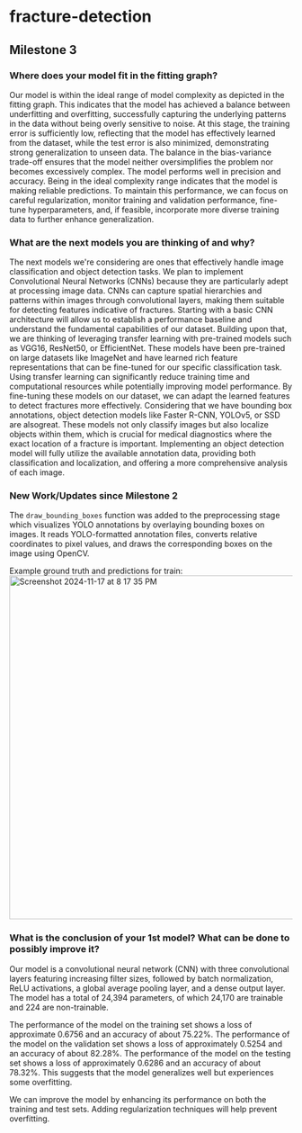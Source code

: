 # fracture-detection

## Milestone 3
### Where does your model fit in the fitting graph?
Our model is within the ideal range of model complexity as depicted in the fitting graph. This indicates that the model has achieved a balance between underfitting and overfitting, successfully capturing the underlying patterns in the data without being overly sensitive to noise. At this stage, the training error is sufficiently low, reflecting that the model has effectively learned from the dataset, while the test error is also minimized, demonstrating strong generalization to unseen data. The balance in the bias-variance trade-off ensures that the model neither oversimplifies the problem nor becomes excessively complex. The model performs well in precision and accuracy. Being in the ideal complexity range indicates that the model is making reliable predictions. To maintain this performance, we can focus on careful regularization, monitor training and validation performance, fine-tune hyperparameters, and, if feasible, incorporate more diverse training data to further enhance generalization.  

### What are the next models you are thinking of and why?
The next models we're considering are ones that effectively handle image classification and object detection tasks. We plan to implement Convolutional Neural Networks (CNNs) because they are particularly adept at processing image data. CNNs can capture spatial hierarchies and patterns within images through convolutional layers, making them suitable for detecting features indicative of fractures. Starting with a basic CNN architecture will allow us to establish a performance baseline and understand the fundamental capabilities of our dataset.
Building upon that, we are thinking of leveraging transfer learning with pre-trained models such as VGG16, ResNet50, or EfficientNet. These models have been pre-trained on large datasets like ImageNet and have learned rich feature representations that can be fine-tuned for our specific classification task. Using transfer learning can significantly reduce training time and computational resources while potentially improving model performance. By fine-tuning these models on our dataset, we can adapt the learned features to detect fractures more effectively.
Considering that we have bounding box annotations, object detection models like Faster R-CNN, YOLOv5, or SSD are alsogreat. These models not only classify images but also localize objects within them, which is crucial for medical diagnostics where the exact location of a fracture is important. Implementing an object detection model will fully utilize the available annotation data, providing both classification and localization, and offering a more comprehensive analysis of each image.

### New Work/Updates since Milestone 2

The `draw_bounding_boxes` function was added to the preprocessing stage which visualizes YOLO annotations by overlaying bounding boxes on images. It reads YOLO-formatted annotation files, converts relative coordinates to pixel values, and draws the corresponding boxes on the image using OpenCV. 

 Example ground truth and predictions for train:
 <img width="611" alt="Screenshot 2024-11-17 at 8 17 35 PM" src="https://github.com/user-attachments/assets/ad59a1ab-b071-4786-a663-d899c7e09737">




### What is the conclusion of your 1st model? What can be done to possibly improve it?

Our model is a convolutional neural network (CNN) with three convolutional layers featuring increasing filter sizes, followed by batch normalization, ReLU activations, a global average pooling layer, and a dense output layer. The model has a total of 24,394 parameters, of which 24,170 are trainable and 224 are non-trainable.

The performance of the model on the training set shows a loss of approximate 0.6756 and an accuracy of about 75.22%. The performance of the model on the validation set shows a loss of approximately 0.5254 and an accuracy of about 82.28%. The performance of the model on the testing set shows a loss of approximately 0.6286 and an accuracy of about 78.32%. This suggests that the model generalizes well but experiences some overfitting. 

We can improve the model by enhancing its performance on both the training and test sets. Adding regularization techniques will help prevent overfitting. 

